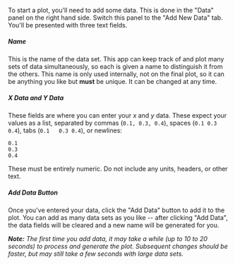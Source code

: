 To start a plot, you'll need to add some data. This is done in the "Data" panel on the right hand side. Switch this panel to the "Add New Data" tab. You'll be presented with three text fields.

##### Name

This is the name of the data set. This app can keep track of and plot many sets of data simultaneously, so each is given a name to distinguish it from the others. This name is only used internally, not on the final plot, so it can be anything you like but **must** be unique. It can be changed at any time.

##### X Data and Y Data

These fields are where you can enter your $x$ and $y$ data. These expect your values as a list, separated by commas (`0.1, 0.3, 0.4`), spaces (`0.1 0.3 0.4`), tabs (`0.1   0.3 0.4`), or newlines:
```
0.1
0.3
0.4
```

These must be entirely numeric. Do not include any units, headers, or other text.

##### Add Data Button

Once you've entered your data, click the "Add Data" button to add it to the plot. You can add as many data sets as you like -- after clicking "Add Data", the data fields will be cleared and a new name will be generated for you.

***Note:** The first time you add data, it may take a while (up to 10 to 20 seconds) to process and generate the plot. Subsequent changes should be faster, but may still take a few seconds with large data sets.*